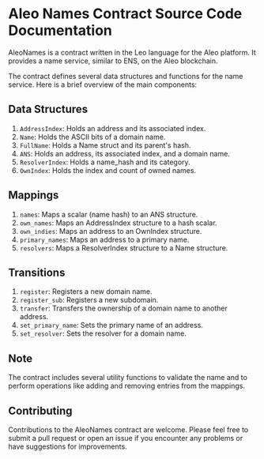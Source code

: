 # Aleo Names Contract Source Code Documentation

AleoNames is a contract written in the Leo language for the Aleo platform. It provides a name service, similar to ENS, on the Aleo blockchain.

The contract defines several data structures and functions for the name service. Here is a brief overview of the main components:

## Data Structures

1. `AddressIndex`: Holds an address and its associated index.
2. `Name`: Holds the ASCII bits of a domain name.
3. `FullName`: Holds a Name struct and its parent's hash.
4. `ANS`: Holds an address, its associated index, and a domain name.
5. `ResolverIndex`: Holds a name_hash and its category.
6. `OwnIndex`: Holds the index and count of owned names.

## Mappings

1. `names`: Maps a scalar (name hash) to an ANS structure.
2. `own_names`: Maps an AddressIndex structure to a hash scalar.
3. `own_indies`: Maps an address to an OwnIndex structure.
4. `primary_names`: Maps an address to a primary name.
5. `resolvers`: Maps a ResolverIndex structure to a Name structure.

## Transitions

1. `register`: Registers a new domain name.
2. `register_sub`: Registers a new subdomain.
3. `transfer`: Transfers the ownership of a domain name to another address.
4. `set_primary_name`: Sets the primary name of an address.
5. `set_resolver`: Sets the resolver for a domain name.


## Note

The contract includes several utility functions to validate the name and to perform operations like adding and removing entries from the mappings.

## Contributing

Contributions to the AleoNames contract are welcome. Please feel free to submit a pull request or open an issue if you encounter any problems or have suggestions for improvements.
